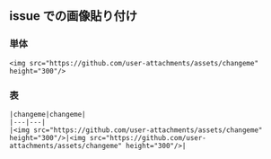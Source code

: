 ## issue での画像貼り付け

### 単体
```
<img src="https://github.com/user-attachments/assets/changeme" height="300"/>
```

### 表
```
|changeme|changeme|
|---|---|
|<img src="https://github.com/user-attachments/assets/changeme" height="300"/>|<img src="https://github.com/user-attachments/assets/changeme" height="300"/>|
```
